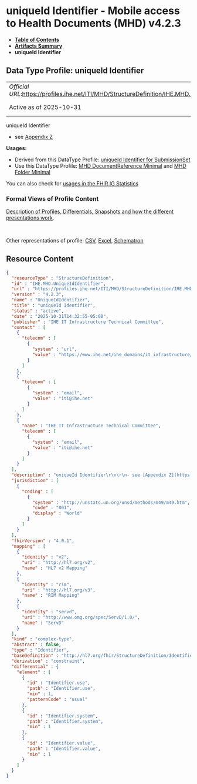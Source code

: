 # uniqueId Identifier - Mobile access to Health Documents (MHD) v4.2.3

* [**Table of Contents**](toc.md)
* [**Artifacts Summary**](artifacts.md)
* **uniqueId Identifier**

## Data Type Profile: uniqueId Identifier 

| | |
| :--- | :--- |
| *Official URL*:https://profiles.ihe.net/ITI/MHD/StructureDefinition/IHE.MHD.UniqueIdIdentifier | *Version*:4.2.3 |
| Active as of 2025-10-31 | *Computable Name*:UniqueIdIdentifier |

 
uniqueId Identifier 
* see [Appendix Z](https://profiles.ihe.net/ITI/TF/Volume2/ch-Z.html#z.9.1-identifier-type)
 

**Usages:**

* Derived from this DataType Profile: [uniqueId Identifier for SubmissionSet](StructureDefinition-IHE.MHD.SubmissionSetUniqueIdIdentifier.md)
* Use this DataType Profile: [MHD DocumentReference Minimal](StructureDefinition-IHE.MHD.Minimal.DocumentReference.md) and [MHD Folder Minimal](StructureDefinition-IHE.MHD.Minimal.Folder.md)

You can also check for [usages in the FHIR IG Statistics](https://packages2.fhir.org/xig/ihe.iti.mhd|current/StructureDefinition/IHE.MHD.UniqueIdIdentifier)

### Formal Views of Profile Content

 [Description of Profiles, Differentials, Snapshots and how the different presentations work](http://build.fhir.org/ig/FHIR/ig-guidance/readingIgs.html#structure-definitions). 

 

Other representations of profile: [CSV](StructureDefinition-IHE.MHD.UniqueIdIdentifier.csv), [Excel](StructureDefinition-IHE.MHD.UniqueIdIdentifier.xlsx), [Schematron](StructureDefinition-IHE.MHD.UniqueIdIdentifier.sch) 



## Resource Content

```json
{
  "resourceType" : "StructureDefinition",
  "id" : "IHE.MHD.UniqueIdIdentifier",
  "url" : "https://profiles.ihe.net/ITI/MHD/StructureDefinition/IHE.MHD.UniqueIdIdentifier",
  "version" : "4.2.3",
  "name" : "UniqueIdIdentifier",
  "title" : "uniqueId Identifier",
  "status" : "active",
  "date" : "2025-10-31T14:32:55-05:00",
  "publisher" : "IHE IT Infrastructure Technical Committee",
  "contact" : [
    {
      "telecom" : [
        {
          "system" : "url",
          "value" : "https://www.ihe.net/ihe_domains/it_infrastructure/"
        }
      ]
    },
    {
      "telecom" : [
        {
          "system" : "email",
          "value" : "iti@ihe.net"
        }
      ]
    },
    {
      "name" : "IHE IT Infrastructure Technical Committee",
      "telecom" : [
        {
          "system" : "email",
          "value" : "iti@ihe.net"
        }
      ]
    }
  ],
  "description" : "uniqueId Identifier\r\n\r\n- see [Appendix Z](https://profiles.ihe.net/ITI/TF/Volume2/ch-Z.html#z.9.1-identifier-type)",
  "jurisdiction" : [
    {
      "coding" : [
        {
          "system" : "http://unstats.un.org/unsd/methods/m49/m49.htm",
          "code" : "001",
          "display" : "World"
        }
      ]
    }
  ],
  "fhirVersion" : "4.0.1",
  "mapping" : [
    {
      "identity" : "v2",
      "uri" : "http://hl7.org/v2",
      "name" : "HL7 v2 Mapping"
    },
    {
      "identity" : "rim",
      "uri" : "http://hl7.org/v3",
      "name" : "RIM Mapping"
    },
    {
      "identity" : "servd",
      "uri" : "http://www.omg.org/spec/ServD/1.0/",
      "name" : "ServD"
    }
  ],
  "kind" : "complex-type",
  "abstract" : false,
  "type" : "Identifier",
  "baseDefinition" : "http://hl7.org/fhir/StructureDefinition/Identifier",
  "derivation" : "constraint",
  "differential" : {
    "element" : [
      {
        "id" : "Identifier.use",
        "path" : "Identifier.use",
        "min" : 1,
        "patternCode" : "usual"
      },
      {
        "id" : "Identifier.system",
        "path" : "Identifier.system",
        "min" : 1
      },
      {
        "id" : "Identifier.value",
        "path" : "Identifier.value",
        "min" : 1
      }
    ]
  }
}

```
